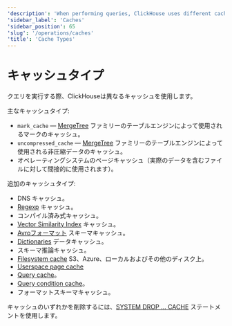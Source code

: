 ```yaml
---
'description': 'When performing queries, ClickHouse uses different caches.'
'sidebar_label': 'Caches'
'sidebar_position': 65
'slug': '/operations/caches'
'title': 'Cache Types'
---
```





# キャッシュタイプ

クエリを実行する際、ClickHouseは異なるキャッシュを使用します。

主なキャッシュタイプ:

- `mark_cache` — [MergeTree](../engines/table-engines/mergetree-family/mergetree.md) ファミリーのテーブルエンジンによって使用されるマークのキャッシュ。
- `uncompressed_cache` — [MergeTree](../engines/table-engines/mergetree-family/mergetree.md) ファミリーのテーブルエンジンによって使用される非圧縮データのキャッシュ。
- オペレーティングシステムのページキャッシュ（実際のデータを含むファイルに対して間接的に使用されます）。

追加のキャッシュタイプ:

- DNS キャッシュ。
- [Regexp](../interfaces/formats.md#data-format-regexp) キャッシュ。
- コンパイル済み式キャッシュ。
- [Vector Similarity Index](../engines/table-engines/mergetree-family/annindexes.md) キャッシュ。
- [Avroフォーマット](../interfaces/formats.md#data-format-avro) スキーマキャッシュ。
- [Dictionaries](../sql-reference/dictionaries/index.md) データキャッシュ。
- スキーマ推論キャッシュ。
- [Filesystem cache](storing-data.md) S3、Azure、ローカルおよびその他のディスク上。
- [Userspace page cache](/operations/userspace-page-cache)
- [Query cache](query-cache.md)。
- [Query condition cache](query-condition-cache.md)。
- フォーマットスキーマキャッシュ。

キャッシュのいずれかを削除するには、[SYSTEM DROP ... CACHE](../sql-reference/statements/system.md) ステートメントを使用します。
